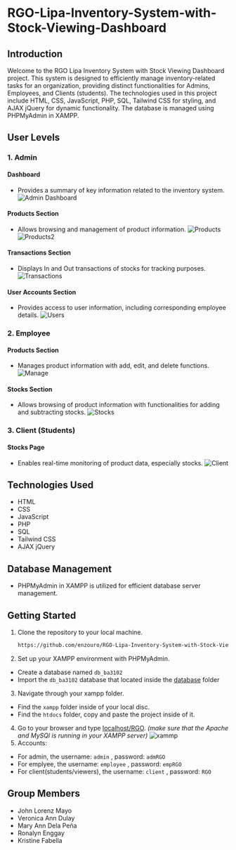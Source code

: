 # RGO-Lipa-Inventory-System-with-Stock-Viewing-Dashboard

## Introduction

Welcome to the RGO Lipa Inventory System with Stock Viewing Dashboard project. This system is designed to efficiently manage inventory-related tasks for an organization, providing distinct functionalities for Admins, Employees, and Clients (students). The technologies used in this project include HTML, CSS, JavaScript, PHP, SQL, Tailwind CSS for styling, and AJAX jQuery for dynamic functionality. The database is managed using PHPMyAdmin in XAMPP.

## User Levels

### 1. Admin

#### Dashboard
- Provides a summary of key information related to the inventory system.
![Admin Dashboard](Screenshots/AdminDashboard.png)
#### Products Section
- Allows browsing and management of product information.
![Products](Screenshots/AdminProducts.png)
![Products2](Screenshots/AdminProducts2.png)
#### Transactions Section
- Displays In and Out transactions of stocks for tracking purposes.
![Transactions](Screenshots/AdminTransactions.png)
#### User Accounts Section
- Provides access to user information, including corresponding employee details.
![Users](Screenshots/AdminUsers.png)
### 2. Employee

#### Products Section
- Manages product information with add, edit, and delete functions.
![Manage](Screenshots/EmployeeProducts.png)
#### Stocks Section
- Allows browsing of product information with functionalities for adding and subtracting stocks.
![Stocks](Screenshots/EmployeeStocks.png)
### 3. Client (Students)

#### Stocks Page
- Enables real-time monitoring of product data, especially stocks.
![Client](Screenshots/Client.png)
## Technologies Used

- HTML
- CSS
- JavaScript
- PHP
- SQL
- Tailwind CSS
- AJAX jQuery

## Database Management

- PHPMyAdmin in XAMPP is utilized for efficient database server management.

## Getting Started

1. Clone the repository to your local machine.
   ```bash
   https://github.com/enzouro/RGO-Lipa-Inventory-System-with-Stock-Viewing-Dashboard.git

2. Set up your XAMPP environment with PHPMyAdmin.
- Create a database named `db_ba3102`
- Import the `db_ba3102` database that located inside the [database](database) folder
  
3. Navigate through your xampp folder.
- Find the `xampp` folder inside of your local disc.
- Find the `htdocs` folder, copy and paste the project inside of it.

4. Go to your browser and type [localhost/RGO](http://localhost/RGO/).  *(make sure that the Apache and MySQl is running in your XAMPP server)*
![xammp](Screenshots/xampp.png)
5. Accounts:
- For admin, the username: `admin` , password: `admRGO`
- For emplyee, the username: `employee` , password: `empRGO`
- For client(students/viewers), the username: `client` , password: `RGO`

## Group Members
- John Lorenz Mayo
- Veronica Ann Dulay
- Mary Ann Dela Peña
- Ronalyn Enggay
- Kristine Fabella
